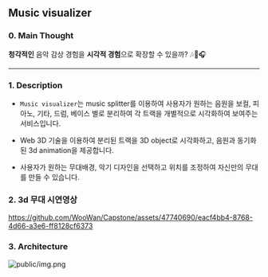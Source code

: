 ## Music visualizer

### 0. Main Thought
**청각적인** 음악 감상 경험을 **시각적 경험**으로 확장할 수 있을까? 🎶🎸🎧


---

### 1. Description

* `Music visualizer`는 music splitter를 이용하여 사용자가 원하는 음원을 보컬, 피아노, 기타, 드럼, 베이스 별로 분리하여 각 트랙을
  개별적으로 시각화하여 보여주는 서비스입니다.


* Web 3D 기술을 이용하여 분리된 트랙을 3D object로 시각화하고, 음원과 동기화된 3d animation을 제공합니다.


* 사용자가 원하는 무대배경, 악기 디자인을 선택하고 위치를 조정하여 자신만의 무대를 만들 수 있습니다.

### 2. 3d 무대 시연영상



https://github.com/WooWan/Capstone/assets/47740690/eacf4bb4-8768-4d66-a3e6-ff8128cf6373



### 3. Architecture

![public/img.png](public/images/architecture.png)
